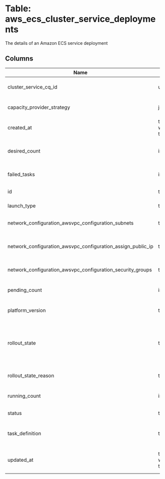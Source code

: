 
# Table: aws_ecs_cluster_service_deployments
The details of an Amazon ECS service deployment
## Columns
| Name        | Type           | Description  |
| ------------- | ------------- | -----  |
|cluster_service_cq_id|uuid|Unique CloudQuery ID of aws_ecs_cluster_services table (FK)|
|capacity_provider_strategy|jsonb|The capacity provider strategy that the deployment is using.|
|created_at|timestamp without time zone|The Unix timestamp for when the service deployment was created.|
|desired_count|integer|The most recent desired count of tasks that was specified for the service to deploy or maintain.|
|failed_tasks|integer|The number of consecutively failed tasks in the deployment|
|id|text|The ID of the deployment.|
|launch_type|text|The launch type the tasks in the service are using|
|network_configuration_awsvpc_configuration_subnets|text[]|The IDs of the subnets associated with the task or service|
|network_configuration_awsvpc_configuration_assign_public_ip|text|Whether the task's elastic network interface receives a public IP address|
|network_configuration_awsvpc_configuration_security_groups|text[]|The IDs of the security groups associated with the task or service|
|pending_count|integer|The number of tasks in the deployment that are in the PENDING status.|
|platform_version|text|The platform version on which your tasks in the service are running|
|rollout_state|text|The rolloutState of a service is only returned for services that use the rolling update (ECS) deployment type that are not behind a Classic Load Balancer|
|rollout_state_reason|text|A description of the rollout state of a deployment.|
|running_count|integer|The number of tasks in the deployment that are in the RUNNING status.|
|status|text|The status of the deployment|
|task_definition|text|The most recent task definition that was specified for the tasks in the service to use.|
|updated_at|timestamp without time zone|The Unix timestamp for when the service deployment was last updated.|
